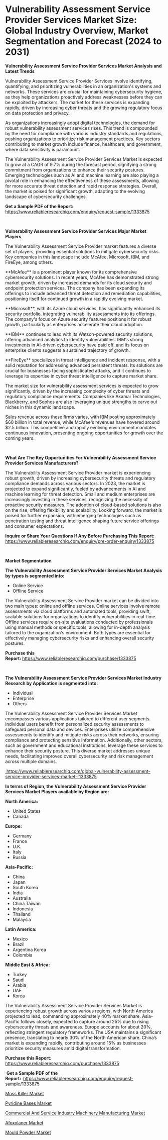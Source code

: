 <p><h1>Vulnerability Assessment Service Provider Services Market Size: Global Industry Overview, Market Segmentation and Forecast (2024 to 2031)</h1></p><p><strong>Vulnerability Assessment Service Provider Services Market Analysis and Latest Trends</strong></p>
<p><p>Vulnerability Assessment Service Provider Services involve identifying, quantifying, and prioritizing vulnerabilities in an organization's systems and networks. These services are crucial for maintaining cybersecurity hygiene, as they help organizations proactively address weaknesses before they can be exploited by attackers. The market for these services is expanding rapidly, driven by increasing cyber threats and the growing regulatory focus on data protection and privacy.</p><p>As organizations increasingly adopt digital technologies, the demand for robust vulnerability assessment services rises. This trend is compounded by the need for compliance with various industry standards and regulations, pushing organizations to prioritize risk management practices. Key sectors contributing to market growth include finance, healthcare, and government, where data sensitivity is paramount.</p><p>The Vulnerability Assessment Service Provider Services Market is expected to grow at a CAGR of 9.7% during the forecast period, signifying a strong commitment from organizations to enhance their security postures. Emerging technologies such as AI and machine learning are also playing a pivotal role in enhancing the effectiveness of these assessments, allowing for more accurate threat detection and rapid response strategies. Overall, the market is poised for significant growth, adapting to the evolving landscape of cybersecurity challenges.</p></p>
<p><strong>Get a Sample PDF of the Report:&nbsp;</strong> <a href="https://www.reliableresearchiq.com/enquiry/request-sample/1333875?utm_campaign=101&utm_medium=2&utm_source=Github&utm_content=ia&utm_term=12122024&utm_id=vulnerability-assessment-service-provider-services">https://www.reliableresearchiq.com/enquiry/request-sample/1333875</a></p>
<p>&nbsp;</p>
<p><strong>Vulnerability Assessment Service Provider Services Major Market Players</strong></p>
<p><p>The Vulnerability Assessment Service Provider market features a diverse set of players, providing essential solutions to mitigate cybersecurity risks. Key companies in this landscape include McAfee, Microsoft, IBM, and FireEye, among others. </p><p>**McAfee** is a prominent player known for its comprehensive cybersecurity solutions. In recent years, McAfee has demonstrated strong market growth, driven by increased demands for its cloud security and endpoint protection services. The company has been expanding its offerings to include advanced threat detection and remediation capabilities, positioning itself for continued growth in a rapidly evolving market.</p><p>**Microsoft**, with its Azure cloud services, has significantly enhanced its security portfolio, integrating vulnerability assessments into its offerings. The company's focus on Azure security features positions it for robust growth, particularly as enterprises accelerate their cloud adoption.</p><p>**IBM** continues to lead with its Watson-powered security solutions, offering advanced analytics to identify vulnerabilities. IBM's strong investments in AI-driven cybersecurity have paid off, and its focus on enterprise clients suggests a sustained trajectory of growth.</p><p>**FireEye** specializes in threat intelligence and incident response, with a solid reputation for addressing advanced persistent threats. Its solutions are crucial for businesses facing sophisticated attacks, and it continues to leverage its expertise in cyber threat intelligence to capture market share.</p><p>The market size for vulnerability assessment services is expected to grow significantly, driven by the increasing complexity of cyber threats and regulatory compliance requirements. Companies like Akamai Technologies, Blackberry, and Sophos are also leveraging unique strengths to carve out niches in this dynamic landscape. </p><p>Sales revenue across these firms varies, with IBM posting approximately $60 billion in total revenue, while McAfee's revenues have hovered around $2.5 billion. This competitive and rapidly evolving environment mandates continuous innovation, presenting ongoing opportunities for growth over the coming years.</p></p>
<p>&nbsp;</p>
<p><strong>What Are The Key Opportunities For Vulnerability Assessment Service Provider Services Manufacturers?</strong></p>
<p><p>The Vulnerability Assessment Service Provider market is experiencing robust growth, driven by increasing cybersecurity threats and regulatory compliance demands across various sectors. In 2023, the market is projected to expand significantly, fueled by advancements in AI and machine learning for threat detection. Small and medium enterprises are increasingly investing in these services, recognizing the necessity of proactive security measures. The adoption of cloud-based solutions is also on the rise, offering flexibility and scalability. Looking forward, the market is poised for further expansion, with emerging technologies such as penetration testing and threat intelligence shaping future service offerings and consumer expectations.</p></p>
<p><strong>Inquire or Share Your Questions If Any Before Purchasing This Report:</strong> <a href="https://www.reliableresearchiq.com/enquiry/pre-order-enquiry/1333875?utm_campaign=101&utm_medium=2&utm_source=Github&utm_content=ia&utm_term=12122024&utm_id=vulnerability-assessment-service-provider-services">https://www.reliableresearchiq.com/enquiry/pre-order-enquiry/1333875</a></p>
<p>&nbsp;</p>
<p><strong>Market Segmentation</strong></p>
<p><strong>The Vulnerability Assessment Service Provider Services Market Analysis by types is segmented into:</strong></p>
<p><ul><li>Online Service</li><li>Offline Service</li></ul></p>
<p><p>The Vulnerability Assessment Service Provider market can be divided into two main types: online and offline services. Online services involve remote assessments via cloud platforms and automated tools, providing swift, scalable solutions for organizations to identify vulnerabilities in real-time. Offline services require on-site evaluations conducted by professionals using manual methods or specific tools, allowing for in-depth analysis tailored to the organization's environment. Both types are essential for effectively managing cybersecurity risks and enhancing overall security postures.</p></p>
<p><strong>Purchase this Report:&nbsp;</strong><a href="https://www.reliableresearchiq.com/purchase/1333875?utm_campaign=101&utm_medium=2&utm_source=Github&utm_content=ia&utm_term=12122024&utm_id=vulnerability-assessment-service-provider-services">https://www.reliableresearchiq.com/purchase/1333875</a></p>
<p>&nbsp;</p>
<p><strong>The Vulnerability Assessment Service Provider Services Market Industry Research by Application is segmented into:</strong></p>
<p><ul><li>Individual</li><li>Enterprise</li><li>Others</li></ul></p>
<p><p>The Vulnerability Assessment Service Provider Services Market encompasses various applications tailored to different user segments. Individual users benefit from personalized security assessments to safeguard personal data and devices. Enterprises utilize comprehensive assessments to identify and mitigate risks across their networks, ensuring compliance and protecting sensitive information. Additionally, other sectors, such as government and educational institutions, leverage these services to enhance their security posture. This diverse market addresses unique needs, facilitating improved overall cybersecurity and risk management across multiple domains.</p></p>
<p><a href="https://www.reliableresearchiq.com/global-vulnerability-assessment-service-provider-services-market-r1333875?utm_campaign=101&utm_medium=2&utm_source=Github&utm_content=ia&utm_term=12122024&utm_id=vulnerability-assessment-service-provider-services">&nbsp;https://www.reliableresearchiq.com/global-vulnerability-assessment-service-provider-services-market-r1333875</a></p>
<p><strong>In terms of Region, the Vulnerability Assessment Service Provider Services Market Players available by Region are:</strong></p>
<p>
    <p> <strong> North America: </strong>
        <ul>
            <li>United States</li>
            <li>Canada</li>
        </ul>
        </p> 
    <p> <strong> Europe: </strong>
        <ul>
            <li>Germany</li>
            <li>France</li>
            <li>U.K.</li>
            <li>Italy</li>
            <li>Russia</li>
        </ul>
        </p> 
    <p> <strong> Asia-Pacific: </strong>
        <ul>
            <li>China</li>
            <li>Japan</li>
            <li>South Korea</li>
            <li>India</li>
            <li>Australia</li>
            <li>China Taiwan</li>
            <li>Indonesia</li>
            <li>Thailand</li>
            <li>Malaysia</li>
        </ul>
        </p> 
    <p> <strong> Latin America: </strong>
        <ul>
            <li>Mexico</li>
            <li>Brazil</li>
            <li>Argentina Korea</li>
            <li>Colombia</li>
        </ul>
        </p> 
    <p> <strong> Middle East & Africa: </strong>
        <ul>
            <li>Turkey</li>
            <li>Saudi</li>
            <li>Arabia</li>
            <li>UAE</li>
            <li>Korea</li>
        </ul>
    </p>
    </p>
<p><p>The Vulnerability Assessment Service Provider Services Market is experiencing robust growth across various regions, with North America projected to lead, commanding approximately 40% market share. Asia-Pacific follows closely, expected to capture around 25% due to rising cybersecurity threats and awareness. Europe accounts for about 20%, reflecting stringent regulatory frameworks. The USA maintains a significant presence, translating to nearly 30% of the North American share. China’s market is expanding rapidly, contributing around 15% as businesses prioritize security measures amid digital transformation.</p></p>
<p><strong>Purchase this Report: </strong><a href="https://www.reliableresearchiq.com/purchase/1333875?utm_campaign=101&utm_medium=2&utm_source=Github&utm_content=ia&utm_term=12122024&utm_id=vulnerability-assessment-service-provider-services">https://www.reliableresearchiq.com/purchase/1333875</a></p>
<p>&nbsp;<strong>Get a Sample PDF of the Report:&nbsp;&nbsp;</strong><a href="https://www.reliableresearchiq.com/enquiry/request-sample/1333875?utm_campaign=101&utm_medium=2&utm_source=Github&utm_content=ia&utm_term=12122024&utm_id=vulnerability-assessment-service-provider-services">https://www.reliableresearchiq.com/enquiry/request-sample/1333875</a></p>
<p><strong></strong></p>
<p><p><a href="https://www.linkedin.com/pulse/deep-dive-moss-killer-market-growth-105-cagr-key-factors-forecast-mydbc?utm_campaign=101&utm_medium=2&utm_source=Github&utm_content=ia&utm_term=12122024&utm_id=vulnerability-assessment-service-provider-services">Moss Killer Market</a></p><p><a href="https://www.linkedin.com/pulse/pyridine-bases-market-refracting-trends-consumer-behaviors-2024-2031-w4bhc?utm_campaign=101&utm_medium=2&utm_source=Github&utm_content=ia&utm_term=12122024&utm_id=vulnerability-assessment-service-provider-services">Pyridine Bases Market</a></p><p><a href="https://www.linkedin.com/pulse/latest-trends-applications-growth-forecast-insightronics-ma78f?utm_campaign=101&utm_medium=2&utm_source=Github&utm_content=ia&utm_term=12122024&utm_id=vulnerability-assessment-service-provider-services">Commercial And Service Industry Machinery Manufacturing Market</a></p><p><a href="https://www.linkedin.com/pulse/analyzing-hashub-gbd8f?utm_campaign=101&utm_medium=2&utm_source=Github&utm_content=ia&utm_term=12122024&utm_id=vulnerability-assessment-service-provider-services">Afoxolaner Market</a></p><p><a href="https://www.linkedin.com/pulse/late-mark-research-ceirf?utm_campaign=101&utm_medium=2&utm_source=Github&utm_content=ia&utm_term=12122024&utm_id=vulnerability-assessment-service-provider-services">Mould Powder Market</a></p></p>